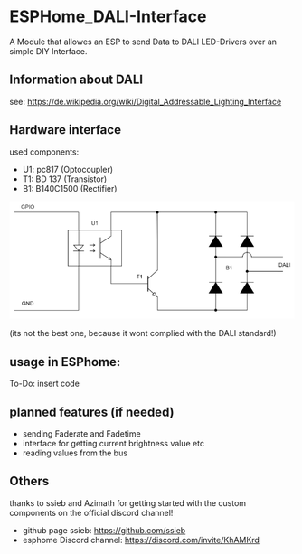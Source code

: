# ESPHome_DALI-Interface
A Module that allowes an ESP to send Data to DALI LED-Drivers over an simple DIY Interface.

## Information about DALI

see: https://de.wikipedia.org/wiki/Digital_Addressable_Lighting_Interface

## Hardware interface

used components:

- U1: pc817 (Optocoupler)
- T1: BD 137 (Transistor)
- B1: B140C1500 (Rectifier)


![a Image](schematic.PNG)

(its not the best one, because it wont complied with the DALI standard!)

## usage in ESPhome:

To-Do: insert code


## planned features (if needed)

- sending Faderate and Fadetime
- interface for getting current brightness value etc
- reading values from the bus

## Others

thanks to ssieb and Azimath for getting started with the custom components on the official discord channel!

- github page ssieb: 				https://github.com/ssieb
- esphome Discord channel: 	https://discord.com/invite/KhAMKrd
